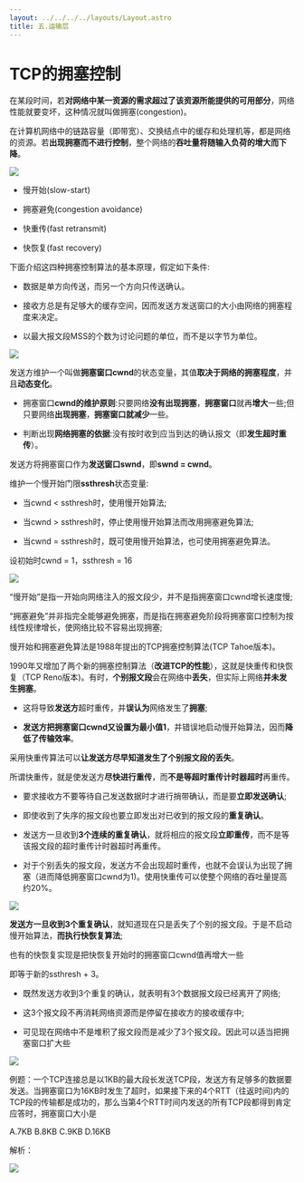 ```yaml
---
layout: ../../../../layouts/Layout.astro
title: 五.运输层
---
```


# TCP的拥塞控制

在某段时间，若**对网络中某一资源的需求超过了该资源所能提供的可用部分**，网络性能就要变坏，这种情况就叫做拥塞(congestion)。

在计算机网络中的链路容量（即带宽）、交换结点中的缓存和处理机等，都是网络的资源。若**出现拥塞而不进行控制**，整个网络的**吞吐量将随输入负荷的增大而下降**。

![](https://img.0pt.icu/computernet/5-5/5-5-1.png)

- 慢开始(slow-start)

- 拥塞避免(congestion avoidance)

- 快重传(fast retransmit)

- 快恢复(fast recovery)

下面介绍这四种拥塞控制算法的基本原理，假定如下条件:

- 数据是单方向传送，而另一个方向只传送确认。

- 接收方总是有足够大的缓存空间，因而发送方发送窗口的大小由网络的拥塞程度来决定。

- 以最大报文段MSS的个数为讨论问题的单位，而不是以字节为单位。

![](https://img.0pt.icu/computernet/5-5/5-5-2.png)

发送方维护一个叫做**拥塞窗口cwnd**的状态变量，其值**取决于网络的拥塞程度**，并且**动态变化**。

- 拥塞窗口**cwnd的维护原则**:只要网络**没有出现拥塞**，**拥塞窗口**就再**增大**一些;但只要网络**出现拥塞**，**拥塞窗口就减少**一些。

- 判断出现**网络拥塞的依据**:没有按时收到应当到达的确认报文（即**发生超时重传**）。

发送方将拥塞窗口作为**发送窗口swnd**，即**swnd = cwnd**。

维护一个慢开始门限**ssthresh**状态变量:

- 当cwnd < ssthresh时，使用慢开始算法;

- 当cwnd > ssthresh时，停止使用慢开始算法而改用拥塞避免算法;

- 当cwnd = ssthresh时，既可使用慢开始算法，也可使用拥塞避免算法。

设初始时cwnd = 1，ssthresh = 16

![](https://img.0pt.icu/computernet/5-5/5-5-3.png)

“慢开始”是指一开始向网络注入的报文段少，并不是指拥塞窗口cwnd增长速度慢;

“拥塞避免”并非指完全能够避免拥塞，而是指在拥塞避免阶段将拥塞窗口控制为按线性规律增长，使网络比较不容易出现拥塞;

慢开始和拥塞避免算法是1988年提出的TCP拥塞控制算法(TCP Tahoe版本)。

1990年又增加了两个新的拥塞控制算法（**改进TCP的性能**），这就是快重传和快恢复（TCP Reno版本)。有时，**个别报文段**会在网络中**丢失**，但实际上网络**并未发生拥塞**。

- 这将导致**发送方**超时重传，并**误认为**网络发生了**拥塞**;

- **发送方把拥塞窗口cwnd又设置为最小值1**，并错误地启动慢开始算法，因而**降低了传输效率**。

采用快重传算法可以**让发送方尽早知道发生了个别报文段的丢失**。

所谓快重传，就是使发送方**尽快进行重传**，而**不是等超时重传计时器超时**再重传。

- 要求接收方不要等待自己发送数据时才进行捎带确认，而是要**立即发送确认**;

- 即使收到了失序的报文段也要立即发出对已收到的报文段的**重复确认**。

- 发送方一旦收到**3个连续的重复确认**，就将相应的报文段**立即重传**，而不是等该报文段的超时重传计时器超时再重传。

- 对于个别丢失的报文段，发送方不会出现超时重传，也就不会误认为出现了拥塞（进而降低拥塞窗口cwnd为1)。使用快重传可以使整个网络的吞吐量提高约20%。

![](https://img.0pt.icu/computernet/5-5/5-5-4.png)

**发送方一旦收到3个重复确认**，就知道现在只是丢失了个别的报文段。于是不启动慢开始算法，**而执行快恢复算法**;

也有的快恢复实现是把快恢复开始时的拥塞窗口cwnd值再增大一些

即等于新的ssthresh + 3。

- 既然发送方收到3个重复的确认，就表明有3个数据报文段已经离开了网络;

- 这3个报文段不再消耗网络资源而是停留在接收方的接收缓存中;

- 可见现在网络中不是堆积了报文段而是减少了3个报文段。因此可以适当把拥塞窗口扩大些

![](https://img.0pt.icu/computernet/5-5/5-5-5.png)

例题：一个TCP连接总是以1KB的最大段长发送TCP段，发送方有足够多的数据要发送。当拥塞窗口为16KB时发生了超时，如果接下来的4个RTT（往返时间)内的TCP段的传输都是成功的，那么当第4个RTT时间内发送的所有TCP段都得到肯定应答时，拥塞窗口大小是

A.7KB        B.8KB        C.9KB        D.16KB

解析：

![](https://img.0pt.icu/computernet/5-5/5-5-6.png)
